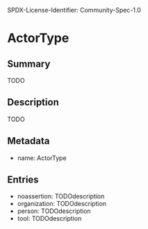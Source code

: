 SPDX-License-Identifier: Community-Spec-1.0

# ActorType

## Summary

TODO

## Description

TODO

## Metadata

- name: ActorType

## Entries

- noassertion: TODOdescription
- organization: TODOdescription
- person: TODOdescription
- tool: TODOdescription

